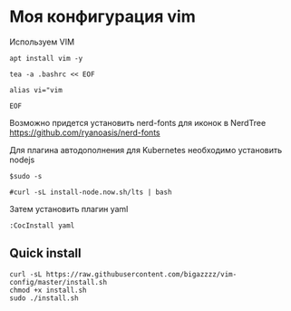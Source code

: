 # Моя конфигурация vim

Используем VIM

```
apt install vim -y

tea -a .bashrc << EOF

alias vi="vim

EOF
```


Возможно придется установить nerd-fonts для иконок в NerdTree https://github.com/ryanoasis/nerd-fonts


Для плагина автодополнения для Kubernetes необходимо установить nodejs


```
$sudo -s

#curl -sL install-node.now.sh/lts | bash
```

Затем установить плагин yaml

```
:CocInstall yaml
```


## Quick install
```
curl -sL https://raw.githubusercontent.com/bigazzzz/vim-config/master/install.sh 
chmod +x install.sh
sudo ./install.sh
